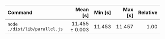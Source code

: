 | Command | Mean [s] | Min [s] | Max [s] | Relative |
|:---|---:|---:|---:|---:|
| `node ./dist/lib/parallel.js` | 11.455 ± 0.003 | 11.453 | 11.457 | 1.00 |
